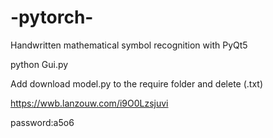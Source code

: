 # -pytorch-
Handwritten mathematical symbol recognition with PyQt5

python Gui.py

Add download model.py to the require folder and delete (.txt)

https://wwb.lanzouw.com/i9O0Lzsjuvi

password:a5o6
